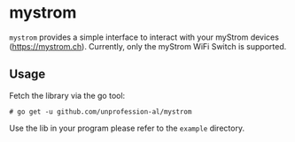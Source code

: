 # mystrom

`mystrom` provides a simple interface to interact with your myStrom devices 
(https://mystrom.ch). Currently, only the myStrom WiFi Switch is supported.

## Usage

Fetch the library via the go tool:

```
# go get -u github.com/unprofession-al/mystrom
```

Use the lib in your program please refer to the `example` directory.
